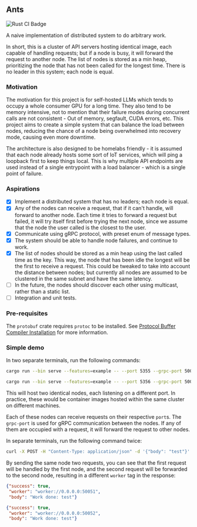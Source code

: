 ## Ants

![Rust CI Badge](https://github.com/denwong47/ants/actions/workflows/rust-CI.yml/badge.svg?branch=master)

A naive implementation of distributed system to do arbitrary work.

In short, this is a cluster of API servers hosting identical image, each capable
of handling requests; but if a node is busy, it will forward the request to
another node. The list of nodes is stored as a min heap, prioritizing the node
that has not been called for the longest time. There is no leader in this
system; each node is equal.

### Motivation

The motivation for this project is for self-hosted LLMs which tends to occupy
a whole consumer GPU for a long time. They also tend to be memory intensive,
not to mention that their failure modes during concurrent calls are not
consistent - Out of memory, segfault, CUDA errors, etc. This project aims to
create a simple system that can balance the load between nodes, reducing the
chance of a node being overwhelmed into recovery mode, causing even more
downtime.

The architecture is also designed to be homelabs friendly - it is assumed that
each node already hosts some sort of IoT services, which will ping a loopback
first to keep things local. This is why multiple API endpoints are used
instead of a single entrypoint with a load balancer - which is a single point
of failure.

### Aspirations
- [X] Implement a distributed system that has no leaders; each node is equal.
- [X] Any of the nodes can receive a request, that if it can't handle,
      will forward to another node. Each time it tries to forward a request but
      failed, it will try itself first before trying the next node, since we
      assume that the node the user called is the closest to the user.
- [X] Communicate using gRPC protocol, with preset enum of message types.
- [X] The system should be able to handle node failures, and continue to work.
- [X] The list of nodes should be stored as a min heap using the last called time
      as the key. This way, the node that has been idle the longest will be the
      first to receive a request. This could be tweaked to take into account the
      distance between nodes; but currently all nodes are assumed to be
      clustered in the same subnet and have the same latency.
- [ ] In the future, the nodes should discover each other using multicast, rather than
      a static list.
- [ ] Integration and unit tests.

### Pre-requisites

The `protobuf` crate requires `protoc` to be installed. See [Protocol Buffer Compiler Installation](https://grpc.io/docs/protoc-installation/) for more information.

### Simple demo

In two separate terminals, run the following commands:
```bash
cargo run --bin serve --features=example -- --port 5355 --grpc-port 50051 127.0.0.1:50051 127.0.0.1:50052
```

```bash
cargo run --bin serve --features=example -- --port 5356 --grpc-port 50052 127.0.0.1:50051 127.0.0.1:50052
```

This will host two identical nodes, each listening on a different port. In
practice, these would be container images hosted within the same cluster on
different machines.

Each of these nodes can receive requests on their respective `port`s. The
`grpc-port` is used for gRPC communication between the nodes. If any of them
are occupied with a request, it will forward the request to other nodes.

In separate terminals, run the following command twice:
```bash
curl -X POST -H "Content-Type: application/json" -d '{"body": "test"}' http://localhost:5355/send
```

By sending the same node two requests, you can see that the first request will
be handled by the first node, and the second request will be forwarded to the
second node, resulting in a different `worker` tag in the response:

```json
{"success": true,
 "worker": "worker://0.0.0.0:50051",
 "body": "Work done: test"}
```

```json
{"success": true,
 "worker": "worker://0.0.0.0:50052",
 "body": "Work done: test"}
```
